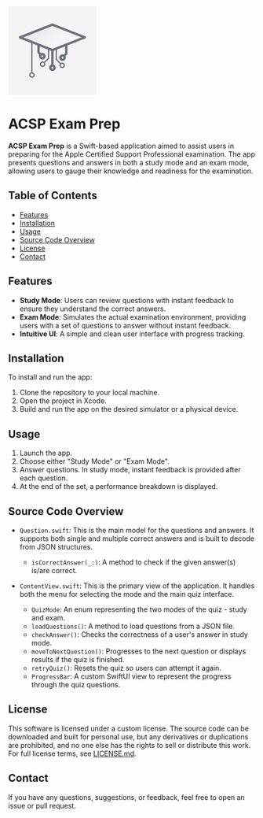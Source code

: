 ![ACSP Exam Prep Logo](https://github.com/CraigOpie/acsp/blob/main/ACSP%20Exam%20Prep/ACSP%20Exam%20Prep/Icon/iPhone/AppIcon.appiconset/180.png?raw=true)

# ACSP Exam Prep

**ACSP Exam Prep** is a Swift-based application aimed to assist users in preparing for the Apple Certified Support Professional examination. The app presents questions and answers in both a study mode and an exam mode, allowing users to gauge their knowledge and readiness for the examination.

## Table of Contents

- [Features](#features)
- [Installation](#installation)
- [Usage](#usage)
- [Source Code Overview](#source-code-overview)
- [License](#license)
- [Contact](#contact)

## Features

- **Study Mode**: Users can review questions with instant feedback to ensure they understand the correct answers.
- **Exam Mode**: Simulates the actual examination environment, providing users with a set of questions to answer without instant feedback.
- **Intuitive UI**: A simple and clean user interface with progress tracking.

## Installation

To install and run the app:

1. Clone the repository to your local machine.
2. Open the project in Xcode.
3. Build and run the app on the desired simulator or a physical device.

## Usage

1. Launch the app.
2. Choose either "Study Mode" or "Exam Mode".
3. Answer questions. In study mode, instant feedback is provided after each question.
4. At the end of the set, a performance breakdown is displayed.

## Source Code Overview

- `Question.swift`: This is the main model for the questions and answers. It supports both single and multiple correct answers and is built to decode from JSON structures.
  
  - `isCorrectAnswer(_:)`: A method to check if the given answer(s) is/are correct.

- `ContentView.swift`: This is the primary view of the application. It handles both the menu for selecting the mode and the main quiz interface.

  - `QuizMode`: An enum representing the two modes of the quiz - study and exam.
  - `loadQuestions()`: A method to load questions from a JSON file.
  - `checkAnswer()`: Checks the correctness of a user's answer in study mode.
  - `moveToNextQuestion()`: Progresses to the next question or displays results if the quiz is finished.
  - `retryQuiz()`: Resets the quiz so users can attempt it again.
  - `ProgressBar`: A custom SwiftUI view to represent the progress through the quiz questions.

## License

This software is licensed under a custom license. The source code can be downloaded and built for personal use, but any derivatives or duplications are prohibited, and no one else has the rights to sell or distribute this work. For full license terms, see [LICENSE.md](https://github.com/CraigOpie/acsp/blob/main/LICENSE.md).

## Contact

If you have any questions, suggestions, or feedback, feel free to open an issue or pull request.
